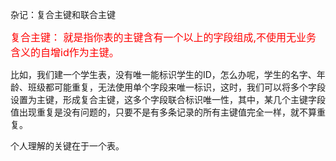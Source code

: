 杂记：复合主键和联合主键

<font size=3 color="red"> 复合主键： 就是指你表的主键含有一个以上的字段组成,不使用无业务含义的自增id作为主键。</font>

比如，我们建一个学生表，没有唯一能标识学生的ID，怎么办呢，学生的名字、年龄、班级都可能重复，无法使用单个字段来唯一标识，这时，我们可以将多个字段设置为主键，形成复合主键，这多个字段联合标识唯一性，其中，某几个主键字段值出现重复是没有问题的，只要不是有多条记录的所有主键值完全一样，就不算重复。

个人理解的关键在于一个表。



